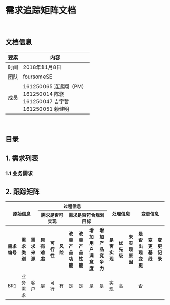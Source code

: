 # 需求追踪矩阵文档

<br/>

## 文档信息

| 要素 | 内容                                                         |
| ---- | ------------------------------------------------------------ |
| 时间 | 2018年11月8日                                                |
| 团队 | foursomeSE                                                   |
| 成员 | 161250065 连远翔（PM）<br/>161250014 陈骁<br/>161250047 吉宇哲<br/>161250051 赖健明 |

<br/>

## 目录



## 1. 需求列表

### 1.1 业务需求





## 2. 跟踪矩阵

<table style="font-size: 14px;">
<tr style="text-align: center">
  <th colspan="3" rowspan="2"  style="text-align: center;">原始信息</th>
  <th colspan="7" rowspan="1" style="text-align: center;">过程信息</th>
  <th colspan="3" rowspan="2" style="text-align: center;">处理信息</th>
  <th colspan="3" rowspan="2" style="text-align: center;">变更信息</th>
</tr>
<tr>
  <th colspan="3" style="text-align: center;">需求是否可实现</th>
  <th colspan="4" style="text-align: center;">需求是否符合规划目标</th>
</tr>
<tr>
  <th style="text-align: center;">需求编号</th>
  <th style="text-align: center;">需求类别</th>
  <th style="text-align: center;">需求来源</th>
  <th style="text-align: center;">具有难度</th>
  <th style="text-align: center;">可行性</th>
  <th style="text-align: center;">风险</th>
  <th style="text-align: center;">改善产品功能</th>
  <th style="text-align: center;">改善产品性能</th>
  <th style="text-align: center;">增加用户满意度</th>
  <th style="text-align: center;">增加产品竞争力</th>
  <th style="text-align: center;">是否实现</th>
  <th style="text-align: center;">优先级</th>
  <th style="text-align: center;">未实现原因</th>
  <th style="text-align: center;">是否出现变更</th>
  <th style="text-align: center;">变更基线</th>
  <th style="text-align: center;">变更记录</th>
</tr>
<tr>
  <td style="text-align: center;">BR1</td>
  <td style="text-align: center;">业务需求</td>
  <td style="text-align: center;">客户</td>
  <td style="text-align: center;">是</td>
  <td style="text-align: center;">可行</td>
  <td style="text-align: center;">有</td>
  <td style="text-align: center;">是</td>
  <td style="text-align: center;">是</td>
  <td style="text-align: center;">是</td>
  <td style="text-align: center;">是</td>
  <td style="text-align: center;">实现</td>
  <td style="text-align: center;">高</td>
  <td style="text-align: center;"></td>
  <td style="text-align: center;">否</td>
  <td style="text-align: center;"></td>
  <td style="text-align: center;"></td>
</tr>
</table>













